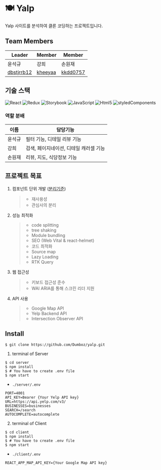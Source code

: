 # 🍽 Yalp

Yalp 사이트를 분석하여 클론 코딩하는 프로젝트입니다.

## Team Members

| Leader                                      | Member                                | Member                                    |
| ------------------------------------------- | ------------------------------------- | ----------------------------------------- |
| 윤석규                                      | 강희                                     | 손원재                                    |
| [dbstjrrb12](https://github.com/dbstjrrb12) | [kheeyaa](https://github.com/kheeyaa) | [kkdd0757](https://github.com/kkdd0757) | [sonwonjae](https://github.com/sonwonjae) |

## 기술 스택

<img alt="React" src ="https://img.shields.io/badge/React-61DAFB.svg?&style=for-the-badge&logo=React&logoColor=white"/> <img alt="Redux" src ="https://img.shields.io/badge/Redux-764ABC.svg?&style=for-the-badge&logo=Redux&logoColor=white"/> <img alt="Storybook" src ="https://img.shields.io/badge/Storybook-FF4785.svg?&style=for-the-badge&logo=StoryBook&logoColor=white"/> <img alt="JavaScript" src ="https://img.shields.io/badge/javascript-F7DF1E.svg?&style=for-the-badge&logo=javascript&logoColor=black"/> <img alt="Html5" src ="https://img.shields.io/badge/html5-E34F26.svg?&style=for-the-badge&logo=html5&logoColor=black"/> <img alt="styledComponents" src ="https://img.shields.io/badge/styledComponents-DB7093.svg?&style=for-the-badge&logo=styledComponents&logoColor=white"/>


### 역할 분배

| 이름   | 담당기능            |
| ------ | ------------------- |
| 윤석규 | 필터 기능, 디테일 리뷰 기능|
| 강희   | 검색, 페이지네이션, 디테일 캐러셀 기능  |
| 손원재 | 리뷰, 지도, 식당정보 기능 |

## 프로젝트 목표

1. 컴포넌트 단위 개발 ([분리기준](...))

   > - 재사용성
   > - 관심사의 분리

2. 성능 최적화

   > - code splitting
   > - tree shaking
   > - Module bundling
   > - SEO (Web Vital & react-helmet)
   > - 코드 최적화
   > - Source map
   > - Lazy Loading
   > - RTK Query

3. 웹 접근성

   > - 키보드 접근성 준수
   > - WAI ARIA를 통해 스크린 리더 지원

4. API 사용
   > - Google Map API
   > - Yelp Backend API
   > - Intersection Observer API

## Install

```
$ git clone https://github.com/Dumboz/yalp.git
```

1. terminal of Server
```
$ cd server
$ npm install
$ # You have to create .env file 
$ npm start
```

- `./server/.env`
```
PORT=4001
API_KEY=Bearer {Your Yelp API key}
URL=https://api.yelp.com/v3/
BUSINESSES=businesses
SEARCH=/search
AUTOCOMPLETE=autocomplete
```


2. terminal of Client

```
$ cd client
$ npm install
$ # You have to create .env file 
$ npm start
```

- `./client/.env`
```
REACT_APP_MAP_API_KEY={Your Google Map API key}
```

